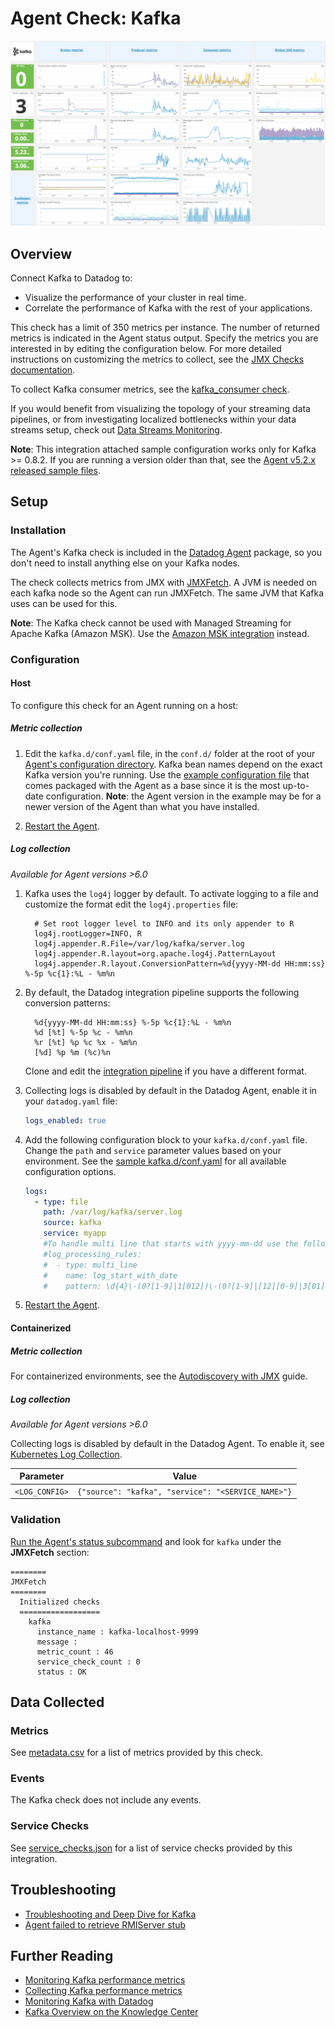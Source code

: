 # Agent Check: Kafka

![Kafka Dashboard][1]

## Overview

Connect Kafka to Datadog to:

- Visualize the performance of your cluster in real time.
- Correlate the performance of Kafka with the rest of your applications.

This check has a limit of 350 metrics per instance. The number of returned metrics is indicated in the Agent status output. Specify the metrics you are interested in by editing the configuration below. For more detailed instructions on customizing the metrics to collect, see the [JMX Checks documentation][2].

To collect Kafka consumer metrics, see the [kafka_consumer check][3].

If you would benefit from visualizing the topology of your streaming data pipelines, or from investigating localized bottlenecks within your data streams setup, check out [Data Streams Monitoring][24].

**Note**: This integration attached sample configuration works only for Kafka >= 0.8.2.
If you are running a version older than that, see the [Agent v5.2.x released sample files][22].

## Setup

### Installation

The Agent's Kafka check is included in the [Datadog Agent][4] package, so you don't need to install anything else on your Kafka nodes.

The check collects metrics from JMX with [JMXFetch][5]. A JVM is needed on each kafka node so the Agent can run JMXFetch. The same JVM that Kafka uses can be used for this.

**Note**: The Kafka check cannot be used with Managed Streaming for Apache Kafka (Amazon MSK). Use the [Amazon MSK integration][6] instead.

### Configuration

<!-- xxx tabs xxx -->
<!-- xxx tab "Host" xxx -->

#### Host

To configure this check for an Agent running on a host:

##### Metric collection

1. Edit the `kafka.d/conf.yaml` file, in the `conf.d/` folder at the root of your [Agent's configuration directory][7]. Kafka bean names depend on the exact Kafka version you're running. Use the [example configuration file][8] that comes packaged with the Agent as a base since it is the most up-to-date configuration. **Note**: the Agent version in the example may be for a newer version of the Agent than what you have installed.

2. [Restart the Agent][9].

##### Log collection

_Available for Agent versions >6.0_

1. Kafka uses the `log4j` logger by default. To activate logging to a file and customize the format edit the `log4j.properties` file:

   ```text
     # Set root logger level to INFO and its only appender to R
     log4j.rootLogger=INFO, R
     log4j.appender.R.File=/var/log/kafka/server.log
     log4j.appender.R.layout=org.apache.log4j.PatternLayout
     log4j.appender.R.layout.ConversionPattern=%d{yyyy-MM-dd HH:mm:ss} %-5p %c{1}:%L - %m%n
   ```

2. By default, the Datadog integration pipeline supports the following conversion patterns:

   ```text
     %d{yyyy-MM-dd HH:mm:ss} %-5p %c{1}:%L - %m%n
     %d [%t] %-5p %c - %m%n
     %r [%t] %p %c %x - %m%n
     [%d] %p %m (%c)%n
   ```

    Clone and edit the [integration pipeline][10] if you have a different format.

3. Collecting logs is disabled by default in the Datadog Agent, enable it in your `datadog.yaml` file:

   ```yaml
   logs_enabled: true
   ```

4. Add the following configuration block to your `kafka.d/conf.yaml` file. Change the `path` and `service` parameter values based on your environment. See the [sample kafka.d/conf.yaml][8] for all available configuration options.

   ```yaml
   logs:
     - type: file
       path: /var/log/kafka/server.log
       source: kafka
       service: myapp
       #To handle multi line that starts with yyyy-mm-dd use the following pattern
       #log_processing_rules:
       #  - type: multi_line
       #    name: log_start_with_date
       #    pattern: \d{4}\-(0?[1-9]|1[012])\-(0?[1-9]|[12][0-9]|3[01])
   ```

5. [Restart the Agent][9].

<!-- xxz tab xxx -->
<!-- xxx tab "Containerized" xxx -->

#### Containerized

##### Metric collection

For containerized environments, see the [Autodiscovery with JMX][11] guide.

##### Log collection

_Available for Agent versions >6.0_

Collecting logs is disabled by default in the Datadog Agent. To enable it, see [Kubernetes Log Collection][12].

| Parameter      | Value                                              |
| -------------- | -------------------------------------------------- |
| `<LOG_CONFIG>` | `{"source": "kafka", "service": "<SERVICE_NAME>"}` |

<!-- xxz tab xxx -->
<!-- xxz tabs xxx -->

### Validation

[Run the Agent's status subcommand][13] and look for `kafka` under the **JMXFetch** section:

```text
========
JMXFetch
========
  Initialized checks
  ==================
    kafka
      instance_name : kafka-localhost-9999
      message :
      metric_count : 46
      service_check_count : 0
      status : OK
```

## Data Collected

### Metrics

See [metadata.csv][14] for a list of metrics provided by this check.

### Events

The Kafka check does not include any events.

### Service Checks

See [service_checks.json][15] for a list of service checks provided by this integration.

## Troubleshooting

- [Troubleshooting and Deep Dive for Kafka][16]
- [Agent failed to retrieve RMIServer stub][17]

## Further Reading

- [Monitoring Kafka performance metrics][19]
- [Collecting Kafka performance metrics][20]
- [Monitoring Kafka with Datadog][21]
- [Kafka Overview on the Knowledge Center][23]

[1]: https://raw.githubusercontent.com/DataDog/integrations-core/master/kafka/images/kafka_dashboard.png
[2]: https://docs.datadoghq.com/integrations/java/
[3]: https://docs.datadoghq.com/integrations/kafka/?tab=host#kafka-consumer-integration
[4]: https://app.datadoghq.com/account/settings/agent/latest
[5]: https://github.com/DataDog/jmxfetch
[6]: https://docs.datadoghq.com/integrations/amazon_msk/#pagetitle
[7]: https://docs.datadoghq.com/agent/guide/agent-configuration-files/#agent-configuration-directory
[8]: https://github.com/DataDog/integrations-core/blob/master/kafka/datadog_checks/kafka/data/conf.yaml.example
[9]: https://docs.datadoghq.com/agent/guide/agent-commands/#start-stop-and-restart-the-agent
[10]: https://docs.datadoghq.com/logs/processing/#integration-pipelines
[11]: https://docs.datadoghq.com/agent/guide/autodiscovery-with-jmx/?tab=containerizedagent
[12]: https://docs.datadoghq.com/agent/kubernetes/log/
[13]: https://docs.datadoghq.com/agent/guide/agent-commands/#agent-status-and-information
[14]: https://github.com/DataDog/integrations-core/blob/master/kafka/metadata.csv
[15]: https://github.com/DataDog/integrations-core/blob/master/kafka/assets/service_checks.json
[16]: https://docs.datadoghq.com/integrations/faq/troubleshooting-and-deep-dive-for-kafka/
[17]: https://docs.datadoghq.com/integrations/guide/agent-failed-to-retrieve-rmiserver-stub/
[19]: https://www.datadoghq.com/blog/monitoring-kafka-performance-metrics
[20]: https://www.datadoghq.com/blog/collecting-kafka-performance-metrics
[21]: https://www.datadoghq.com/blog/monitor-kafka-with-datadog
[22]: https://raw.githubusercontent.com/DataDog/dd-agent/5.2.1/conf.d/kafka.yaml.example
[23]: https://www.datadoghq.com/knowledge-center/apache-kafka/
[24]: https://www.datadoghq.com/product/data-streams-monitoring/
